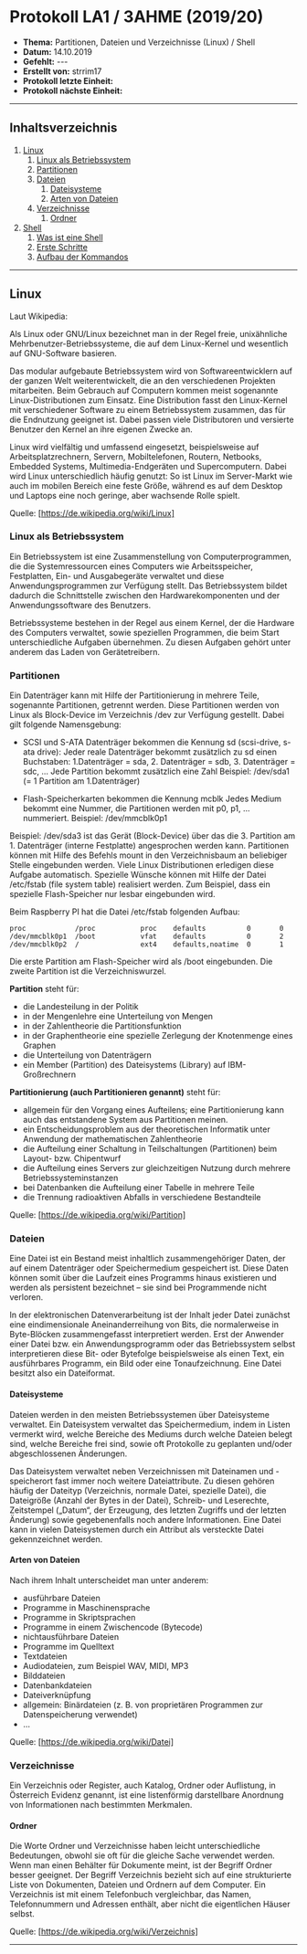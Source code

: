 # Protokoll LA1 / 3AHME (2019/20)
* **Thema:** Partitionen, Dateien und Verzeichnisse (Linux) / Shell
* **Datum:** 14.10.2019
* **Gefehlt:** ---
* **Erstellt von:** strrim17
* **Protokoll letzte Einheit:**
* **Protokoll nächste Einheit:**

------------------------------------------------------------------------------------------------------------------------

## Inhaltsverzeichnis

1. [Linux](#linux)
   1. [Linux als Betriebssystem](#linux-als-betriebssystem)
   2. [Partitionen](#partitionen)
   3. [Dateien](#dateien)
      1. [Dateisysteme](#dateisysteme)
      2. [Arten von Dateien](#arten-von-dateien)
   4. [Verzeichnisse](#verzeichnisse)
      1. [Ordner](#ordner)
2. [Shell](#shell)
   1. [Was ist eine Shell](#was-ist-eine-shell)
   2. [Erste Schritte](#erste-schritte)
   3. [Aufbau der Kommandos](#aufbau-der-kommandos)


------------------------------------------------------------------------------------------------------------------------

## Linux
Laut Wikipedia:

Als Linux oder GNU/Linux bezeichnet man in der Regel freie, unixähnliche Mehrbenutzer-Betriebssysteme, die auf dem Linux-Kernel und wesentlich auf GNU-Software basieren.

Das modular aufgebaute Betriebssystem wird von Softwareentwicklern auf der ganzen Welt weiterentwickelt, die an den verschiedenen Projekten mitarbeiten. Beim Gebrauch auf Computern kommen meist sogenannte Linux-Distributionen zum Einsatz. Eine Distribution fasst den Linux-Kernel mit verschiedener Software zu einem Betriebssystem zusammen, das für die Endnutzung geeignet ist. Dabei passen viele Distributoren und versierte Benutzer den Kernel an ihre eigenen Zwecke an.

Linux wird vielfältig und umfassend eingesetzt, beispielsweise auf Arbeitsplatzrechnern, Servern, Mobiltelefonen, Routern, Netbooks, Embedded Systems, Multimedia-Endgeräten und Supercomputern. Dabei wird Linux unterschiedlich häufig genutzt: So ist Linux im Server-Markt wie auch im mobilen Bereich eine feste Größe, während es auf dem Desktop und Laptops eine noch geringe, aber wachsende Rolle spielt.

Quelle: [https://de.wikipedia.org/wiki/Linux]

### Linux als Betriebssystem
Ein Betriebssystem ist eine Zusammenstellung von Computerprogrammen, die die Systemressourcen eines Computers wie Arbeitsspeicher, Festplatten, Ein- und Ausgabegeräte verwaltet und diese Anwendungsprogrammen zur Verfügung stellt. Das Betriebssystem bildet dadurch die Schnittstelle zwischen den Hardwarekomponenten und der Anwendungssoftware des Benutzers.

Betriebssysteme bestehen in der Regel aus einem Kernel, der die Hardware des Computers verwaltet, sowie speziellen Programmen, die beim Start unterschiedliche Aufgaben übernehmen. Zu diesen Aufgaben gehört unter anderem das Laden von Gerätetreibern.

### Partitionen
Ein Datenträger kann mit Hilfe der Partitionierung in mehrere Teile, sogenannte Partitionen, getrennt werden.
Diese Partitionen werden von Linux als Block-Device im Verzeichnis /dev zur Verfügung gestellt.
Dabei gilt folgende Namensgebung:

* SCSI und S-ATA Datenträger bekommen die Kennung sd (scsi-drive, s-ata drive):
  Jeder reale Datenträger bekommt zusätzlich zu sd einen Buchstaben: 1.Datenträger = sda, 2. Datenträger = sdb, 3. Datenträger = sdc,   ...
  Jede Partition bekommt zusätzlich eine Zahl
  Beispiel: /dev/sda1 (= 1 Partition am 1.Datenträger)

* Flash-Speicherkarten bekommen die Kennung mcblk
  Jedes Medium bekommt eine Nummer, die Partitionen werden mit p0, p1, ... nummeriert.
  Beispiel: /dev/mmcblk0p1

Beispiel: /dev/sda3 ist das Gerät (Block-Device) über das die 3. Partition am 1. Datenträger (interne Festplatte) angesprochen werden kann.
Partitionen können mit Hilfe des Befehls mount in den Verzeichnisbaum an beliebiger Stelle eingebunden werden. 
Viele Linux Distributionen erledigen diese Aufgabe automatisch. Spezielle Wünsche können mit Hilfe der Datei /etc/fstab (file system table) realisiert werden. Zum Beispiel, dass ein spezielle Flash-Speicher nur lesbar eingebunden wird.

Beim Raspberry PI hat die Datei /etc/fstab folgenden Aufbau:

```
proc            /proc           proc    defaults          0       0
/dev/mmcblk0p1  /boot           vfat    defaults          0       2
/dev/mmcblk0p2  /               ext4    defaults,noatime  0       1
```

Die erste Partition am Flash-Speicher wird als /boot eingebunden. Die zweite Partition ist die Verzeichniswurzel.

**Partition** steht für:
* die Landesteilung in der Politik
* in der Mengenlehre eine Unterteilung von Mengen
* in der Zahlentheorie die Partitionsfunktion
* in der Graphentheorie eine spezielle Zerlegung der Knotenmenge eines Graphen
* die Unterteilung von Datenträgern
* ein Member (Partition) des Dateisystems (Library) auf IBM-Großrechnern

**Partitionierung (auch Partitionieren genannt)** steht für:
* allgemein für den Vorgang eines Aufteilens; eine Partitionierung kann auch das entstandene System aus Partitionen meinen.
* ein Entscheidungsproblem aus der theoretischen Informatik unter Anwendung der mathematischen Zahlentheorie
* die Aufteilung einer Schaltung in Teilschaltungen (Partitionen) beim Layout- bzw. Chipentwurf
* die Aufteilung eines Servers zur gleichzeitigen Nutzung durch mehrere Betriebssysteminstanzen
* bei Datenbanken die Aufteilung einer Tabelle in mehrere Teile
* die Trennung radioaktiven Abfalls in verschiedene Bestandteile

Quelle: [https://de.wikipedia.org/wiki/Partition]

### Dateien
Eine Datei ist ein Bestand meist inhaltlich zusammengehöriger Daten, der auf einem Datenträger oder Speichermedium gespeichert ist. Diese Daten können somit über die Laufzeit eines Programms hinaus existieren und werden als persistent bezeichnet – sie sind bei Programmende nicht verloren.

In der elektronischen Datenverarbeitung ist der Inhalt jeder Datei zunächst eine eindimensionale Aneinanderreihung von Bits, die normalerweise in Byte-Blöcken zusammengefasst interpretiert werden. Erst der Anwender einer Datei bzw. ein Anwendungsprogramm oder das Betriebssystem selbst interpretieren diese Bit- oder Bytefolge beispielsweise als einen Text, ein ausführbares Programm, ein Bild oder eine Tonaufzeichnung. Eine Datei besitzt also ein Dateiformat.

#### Dateisysteme
Dateien werden in den meisten Betriebssystemen über Dateisysteme verwaltet. Ein Dateisystem verwaltet das Speichermedium, indem in Listen vermerkt wird, welche Bereiche des Mediums durch welche Dateien belegt sind, welche Bereiche frei sind, sowie oft Protokolle zu geplanten und/oder abgeschlossenen Änderungen.

Das Dateisystem verwaltet neben Verzeichnissen mit Dateinamen und -speicherort fast immer noch weitere Dateiattribute. Zu diesen gehören häufig der Dateityp (Verzeichnis, normale Datei, spezielle Datei), die Dateigröße (Anzahl der Bytes in der Datei), Schreib- und Leserechte, Zeitstempel („Datum“, der Erzeugung, des letzten Zugriffs und der letzten Änderung) sowie gegebenenfalls noch andere Informationen. Eine Datei kann in vielen Dateisystemen durch ein Attribut als versteckte Datei gekennzeichnet werden.

#### Arten von Dateien
Nach ihrem Inhalt unterscheidet man unter anderem:
* ausführbare Dateien 
* Programme in Maschinensprache
* Programme in Skriptsprachen
* Programme in einem Zwischencode (Bytecode)
* nichtausführbare Dateien 
* Programme im Quelltext
* Textdateien
* Audiodateien, zum Beispiel WAV, MIDI, MP3
* Bilddateien
* Datenbankdateien
* Dateiverknüpfung
* allgemein: Binärdateien (z. B. von proprietären Programmen zur Datenspeicherung verwendet)
* …

Quelle: [https://de.wikipedia.org/wiki/Datei]

### Verzeichnisse
Ein Verzeichnis oder Register, auch Katalog, Ordner oder Auflistung, in Österreich Evidenz genannt, ist eine listenförmig darstellbare Anordnung von Informationen nach bestimmten Merkmalen.

#### Ordner
Die Worte Ordner und Verzeichnisse haben leicht unterschiedliche Bedeutungen, obwohl sie oft für die gleiche Sache verwendet werden. Wenn man einen Behälter für Dokumente meint, ist der Begriff Ordner besser geeignet. Der Begriff Verzeichnis bezieht sich auf eine strukturierte Liste von Dokumenten, Dateien und Ordnern auf dem Computer. Ein Verzeichnis ist mit einem Telefonbuch vergleichbar, das Namen, Telefonnummern und Adressen enthält, aber nicht die eigentlichen Häuser selbst.

Quelle: [https://de.wikipedia.org/wiki/Verzeichnis]

------------------------------------------------------------------------------------------------------------------------
